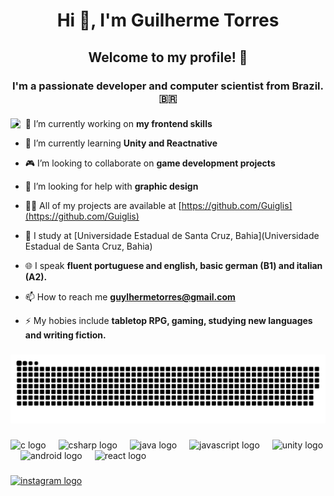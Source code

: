 <h1 align="center">Hi 👋, I'm Guilherme Torres</h1>
<h2 align="center">Welcome to my profile! 👋</h2>
<h3 align="center">I'm a passionate developer and computer scientist from Brazil. 🇧🇷</h3>

###

<img align="left" height="200" src="https://imagens.mdig.com.br/arte/GIFs_contam_historinhas_cotidiano_Guillaume_Kurkdjian_017.gif"  />

###

- 🔭 I’m currently working on **my frontend skills**

- 🌱 I’m currently learning **Unity and Reactnative**

- 🎮 I’m looking to collaborate on **game development projects**

- 🤝 I’m looking for help with **graphic design**

- 👨‍💻 All of my projects are available at [https://github.com/Guiglis](https://github.com/Guiglis)

- 📝 I study at [Universidade Estadual de Santa Cruz, Bahia](Universidade Estadual de Santa Cruz, Bahia)

- 🌐 I speak **fluent portuguese and english, basic german (B1) and italian (A2).**

- 📫 How to reach me **guylhermetorres@gmail.com**

- ⚡ My hobies include **tabletop RPG, gaming, studying new languages and writing fiction.**


###

![snake gif](https://github.com/Guimats7/Guimats7/blob/output/github-snake-dark.svg)

###

<div align="left">
  <img src="https://cdn.jsdelivr.net/gh/devicons/devicon/icons/c/c-original.svg" height="40" alt="c logo"  />
  <img width="12" />
  <img src="https://cdn.jsdelivr.net/gh/devicons/devicon/icons/csharp/csharp-original.svg" height="40" alt="csharp logo"  />
  <img width="12" />
  <img src="https://cdn.jsdelivr.net/gh/devicons/devicon/icons/java/java-original.svg" height="40" alt="java logo"  />
  <img width="12" />
  <img src="https://cdn.jsdelivr.net/gh/devicons/devicon/icons/javascript/javascript-original.svg" height="40" alt="javascript logo"  />
  <img width="12" />
  <img src="https://cdn.jsdelivr.net/gh/devicons/devicon/icons/unity/unity-original.svg" height="40" alt="unity logo"  />
  <img width="12" />
  <img src="https://cdn.jsdelivr.net/gh/devicons/devicon/icons/android/android-original.svg" height="40" alt="android logo"  />
  <img width="12" />
  <img src="https://cdn.jsdelivr.net/gh/devicons/devicon/icons/react/react-original.svg" height="40" alt="react logo"  />
</div>

###

<div align="left">
  <a href="https://www.instagram.com/paradisorium/" target="_blank">
    <img src="https://raw.githubusercontent.com/maurodesouza/profile-readme-generator/master/src/assets/icons/social/instagram/default.svg" width="52" height="40" alt="instagram logo"  />
  </a>
</div>

###
